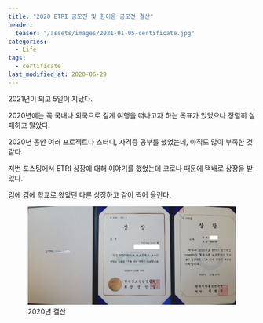 ```yaml
---
title: "2020 ETRI 공모전 및 한이음 공모전 결산"
header:
  teaser: "/assets/images/2021-01-05-certificate.jpg"
categories:
  - Life
tags: 
  - certificate
last_modified_at: 2020-06-29
---
```

2021년이 되고 5일이 지났다.

2020년에는 꼭 국내나 외국으로 길게 여행을 떠나고자 하는 목표가 있었으나 장렬히 실패하고 말았다.

2020년 동안 여러 프로젝트나 스터디, 자격증 공부를 했었는데, 아직도 많이 부족한 것 같다.

저번 포스팅에서 ETRI 상장에 대해 이야기를 했었는데 코로나 때문에 택배로 상장을 받았다.

김에 김에 학교로 왔었던 다른 상장하고 같이 찍어 올린다.

<figure class="align-center">
  <img src="/assets/images/2021-01-05-certificate.jpg">
  <figcaption>2020년 결산</figcaption>
</figure>
